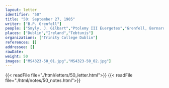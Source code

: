 ```yaml
---
layout: letter
identifier: "50"
title: "50: September 27, 1905"
writer: ["B.P. Grenfell"]
people: ["Smyly, J. Gilbart","Ptolemy III Euergetes","Grenfell, Bernard Pyne","Gradenwitz, Otto"]
places: ["Dublin","Ireland","Tebtunis"]
organizations: ["Trinity College Dublin"]
references: []
addressee: []
rawDate: 
weight: 50
images: ["MS4323-50_01.jpg","MS4323-50_02.jpg"]
---
```

{{< readFile file="./html/letters/50_letter.html">}}
{{< readFile file="./html/notes/50_notes.html">}}